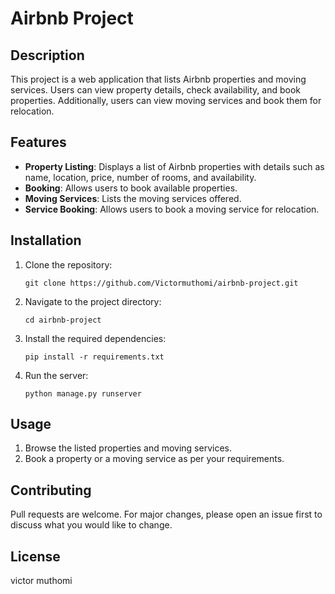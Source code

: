 # Airbnb Project

## Description
This project is a web application that lists Airbnb properties and moving services. Users can view property details, check availability, and book properties. Additionally, users can view moving services and book them for relocation.

## Features
- **Property Listing**: Displays a list of Airbnb properties with details such as name, location, price, number of rooms, and availability.
- **Booking**: Allows users to book available properties.
- **Moving Services**: Lists the moving services offered.
- **Service Booking**: Allows users to book a moving service for relocation.

## Installation
1. Clone the repository:
    ```
    git clone https://github.com/Victormuthomi/airbnb-project.git
    ```
2. Navigate to the project directory:
    ```
    cd airbnb-project
    ```
3. Install the required dependencies:
    ```
    pip install -r requirements.txt
    ```
4. Run the server:
    ```
    python manage.py runserver
    ```

## Usage
1. Browse the listed properties and moving services.
2. Book a property or a moving service as per your requirements.

## Contributing
Pull requests are welcome. For major changes, please open an issue first to discuss what you would like to change.

## License
victor muthomi
